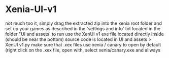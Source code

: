 # Xenia-UI-v1
not much too it, simply drag the extracted zip into the xenia root folder and set up your games as described in the 'settings and info' txt located
in the folder "UI and assets'
to run use the XenUI v1 exe file located directly inside (should be near the bottom)
source code is located in UI and assets > XenUI v1.py
make sure that .xex files use xenia / canary to open by default (right click on the .xex file, open with, select xenia/canary.exe and allways
